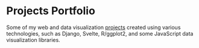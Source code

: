 # Projects Portfolio

Some of my web and data visualization [projects](https://zhan-py.github.io/web-x-data-wings/) created using various technologies, such as Django, Svelte, R/ggplot2, and some JavaScript data visualization libraries.

